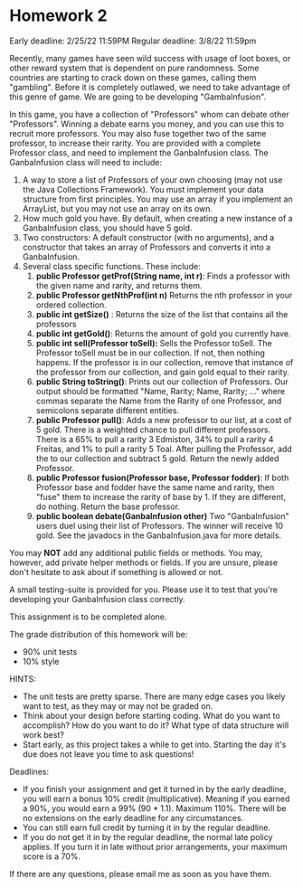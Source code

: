 # Homework 2
Early deadline: 2/25/22 11:59PM
Regular deadline: 3/8/22 11:59pm

Recently, many games have seen wild success with usage of loot boxes, or other reward system that is dependent on pure randomness. Some countries are starting to crack down on these games, calling them "gambling". Before it is completely outlawed, we need to take advantage of this genre of game. We are going to be developing "GambaInfusion".

In this game, you have a collection of "Professors" whom can debate other "Professors". Winning a debate earns you money, and you can use this to recruit more professors. You may also fuse together two of the same professor, to increase their rarity. You are provided with a complete Professor class, and need to implement the GanbaInfusion class. The GanbaInfusion class will need to include:
 
 1. A way to store a list of Professors of your own choosing (may not use the Java Collections Framework). You must implement your data structure from first principles. You may use an array if you implement an ArrayList, but you may not use an array on its own.
 2. How much gold you have. By default, when creating a new instance of a GanbaInfusion class, you should have 5 gold.
 3. Two constructors: A default constructor (with no arguments), and a constructor that takes an array of Professors and converts it into a GanbaInfusion.
 4. Several class specific functions. These include:
	 1. **public Professor getProf(String name, int r)**: Finds a professor with the given name and rarity, and returns them.
	 2. **public Professor getNthProf(int n)** Returns the nth professor in your ordered collection.
	 3. **public int getSize()** : Returns the size of the list that contains all the professors 
	 4. **public int getGold()**: Returns the amount of gold you currently have. 
	 5. **public int sell(Professor toSell):** Sells the Professor toSell. The Professor toSell must be in our collection. If not, then nothing happens. If the professor is in our collection, remove that instance of the professor from our collection, and gain gold equal to their rarity.
	 6. **public String toString()**: Prints out our collection of Professors. Our output should be formatted "Name, Rarity; Name, Rarity; ..." where commas separate the Name from the Rarity of one Professor, and semicolons separate different entities.
	 7. **public Professor pull()**: Adds a new professor to our list, at a cost of 5 gold. There is a weighted chance to pull different professors.  There is a 65% to pull a rarity 3 Edmiston,  34% to pull a rarity 4 Freitas, and 1% to pull a rarity 5 Toal. After pulling the Professor, add the to our collection and subtract 5 gold. Return the newly added Professor.
	 8. **public Professor fusion(Professor base, Professor fodder)**: If both Professor base and fodder have the same name and rarity, then "fuse" them to increase the rarity of base by 1. If they are different, do nothing. Return the base professor.
	 9. **public boolean debate(GanbaInfusion other)** Two "GanbaInfusion" users duel using their list of Professors. The winner will receive 10 gold. See the javadocs in the GanbaInfusion.java for more details.

You may **NOT** add any additional public fields or methods. You may, however, add private helper methods or fields. If you are unsure, please don't hesitate to ask about if something is allowed or not.

A small testing-suite is provided for you. Please use it to test that you're developing your GanbaInfusion class correctly.

This assignment is to be completed alone. 

The grade distribution of this homework will be:

- 90% unit tests 
- 10% style

HINTS:

- The unit tests are pretty sparse. There are many edge cases you likely want to test, as they may or may not be graded on.
- Think about your design before starting coding. What do you want to accomplish? How do you want to do it? What type of data structure will work best?
- Start early, as this project takes a while to get into. Starting the day it's due does not leave you time to ask questions!

Deadlines:
- If you finish your assignment and get it turned in by the early deadline, you will earn a bonus 10% credit (multiplicative). Meaning if you earned a 90%, you would earn a 99% (90 * 1.1). Maximum 110%. There will be no extensions on the early deadline for any circumstances.
- You can still earn full credit by turning it in by the regular deadline.
- If you do not get it in by the regular deadline, the normal late policy applies. If you turn it in late without prior arrangements, your maximum score is a 70%.

If there are any questions, please email me as soon as you have them.
